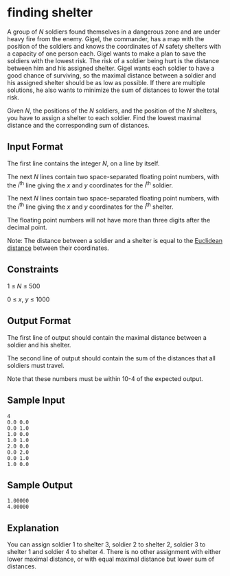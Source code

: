 # finding shelter

A group of *N* soldiers found themselves in a dangerous zone and are under heavy fire from the enemy. Gigel, the commander, has a map with the position of the soldiers and knows the coordinates of *N* safety shelters with a capacity of one person each. Gigel wants to make a plan to save the soldiers with the lowest risk. The risk of a soldier being hurt is the distance between him and his assigned shelter. Gigel wants each soldier to have a good chance of surviving, so the maximal distance between a soldier and his assigned shelter should be as low as possible. If there are multiple solutions, he also wants to minimize the sum of distances to lower the total risk.

Given *N*, the positions of the *N* soldiers, and the position of the *N* shelters, you have to assign a shelter to each soldier. Find the lowest maximal distance and the corresponding sum of distances.

## Input Format

The first line contains the integer *N*, on a line by itself.

The next *N* lines contain two space-separated floating point numbers, with the *i*<sup>th</sup> line giving the *x* and *y* coordinates for the *i*<sup>th</sup> soldier.

The next *N* lines contain two space-separated floating point numbers, with the *i*<sup>th</sup> line giving the *x* and *y* coordinates for the *i*<sup>th</sup> shelter.

The floating point numbers will not have more than three digits after the decimal point.

Note: The distance between a soldier and a shelter is equal to the [Euclidean distance](https://en.wikipedia.org/wiki/Euclidean_distance) between their coordinates.

## Constraints

1 ≤ *N* ≤ 500

0 ≤ *x*, *y* ≤ 1000

## Output Format

The first line of output should contain the maximal distance between a soldier and his shelter.

The second line of output should contain the sum of the distances that all soldiers must travel.

Note that these numbers must be within 10-4 of the expected output.

## Sample Input
```
4
0.0 0.0
0.0 1.0
1.0 0.0
1.0 1.0
2.0 0.0
0.0 2.0
0.0 1.0
1.0 0.0
```

## Sample Output
```
1.00000
4.00000
```

## Explanation

You can assign soldier 1 to shelter 3, soldier 2 to shelter 2, soldier 3 to shelter 1 and soldier 4 to shelter 4. There is no other assignment with either lower maximal distance, or with equal maximal distance but lower sum of distances.
